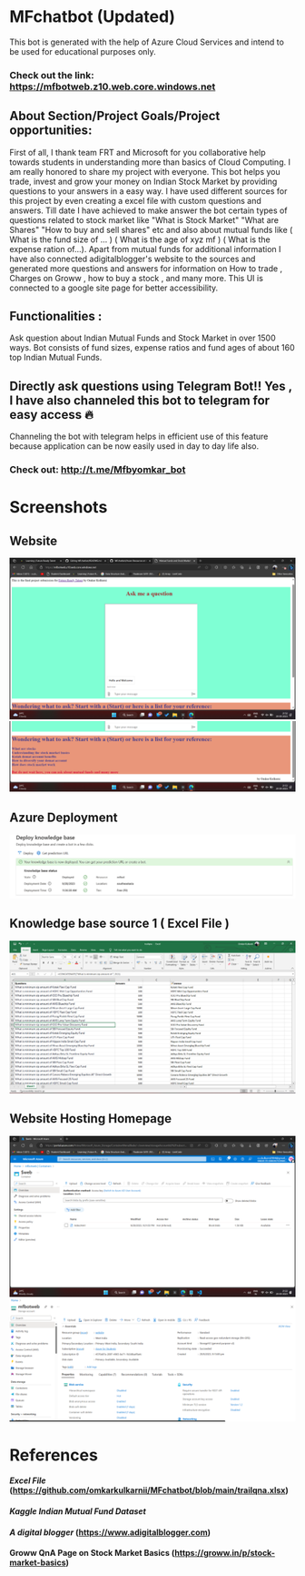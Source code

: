 # MFchatbot (Updated)
This bot is generated with the help of Azure Cloud Services and intend to be used for educational purposes only.
### Check out the link: https://mfbotweb.z10.web.core.windows.net
## About Section/Project Goals/Project opportunities:
 First of all, I thank team FRT and Microsoft for you collaborative help towards students in understanding more than basics of Cloud Computing. 
 I am really honored to share my project with everyone.
  This bot helps you trade, invest and grow your money on Indian Stock Market by providing questions to your answers in a easy way. I have used different sources for this project by even creating a excel file with custom questions and answers. Till date I have achieved to make answer the bot certain types of questions related to stock market like "What is Stock Market" "What are Shares" "How to buy and sell shares" etc and also about mutual funds like ( What is the fund size of ... ) ( What is the age of xyz mf ) ( What is the expense ration of...). Apart from mutual funds for additional information I have also connected adigitalblogger's website to the sources and generated more questions and answers for information on How to trade , Charges on Groww , how to buy a stock , and many more. This UI is connected to a google site page for better accessibility. 
## Functionalities :
 Ask question about Indian Mutual Funds and Stock Market in over 1500 ways. Bot consists of fund sizes, expense ratios and fund ages of about 160 top Indian Mutual Funds.
##  Directly ask questions using Telegram Bot!! Yes , I have also channeled this bot to telegram for easy access 🔥
Channeling the bot with telegram helps in efficient use of this feature because application can be now easily used in day to day life also. 
 ### Check out: http://t.me/Mfbyomkar_bot
# Screenshots
## Website 
![part1](https://github.com/omkarkulkarnii/MFchatbot/blob/5c1211063a1289cd94dbac9fc225ea0a2f908976/Azure%20Resources/web.png)
![part2](https://github.com/omkarkulkarnii/MFchatbot/blob/5c1211063a1289cd94dbac9fc225ea0a2f908976/Azure%20Resources/webque.png)
## Azure Deployment 
![dep](https://github.com/omkarkulkarnii/MFchatbot/blob/5c1211063a1289cd94dbac9fc225ea0a2f908976/Azure%20Resources/deploysuccess.png)
## Knowledge base source 1 ( Excel File )
![kno](https://github.com/omkarkulkarnii/MFchatbot/blob/5c1211063a1289cd94dbac9fc225ea0a2f908976/Azure%20Resources/excelss.png)
## Website Hosting Homepage
![hos](https://github.com/omkarkulkarnii/MFchatbot/blob/5c1211063a1289cd94dbac9fc225ea0a2f908976/Azure%20Resources/webhost.png)
![hos](https://github.com/omkarkulkarnii/MFchatbot/blob/5c1211063a1289cd94dbac9fc225ea0a2f908976/Azure%20Resources/azure%20hosted%20website.png)
# References
#### *Excel File* (https://github.com/omkarkulkarnii/MFchatbot/blob/main/trailqna.xlsx)
  #### *Kaggle Indian Mutual Fund Dataset*
####   *A digital blogger* (https://www.adigitalblogger.com)
 #### Groww QnA Page on Stock Market Basics (https://groww.in/p/stock-market-basics)
 
